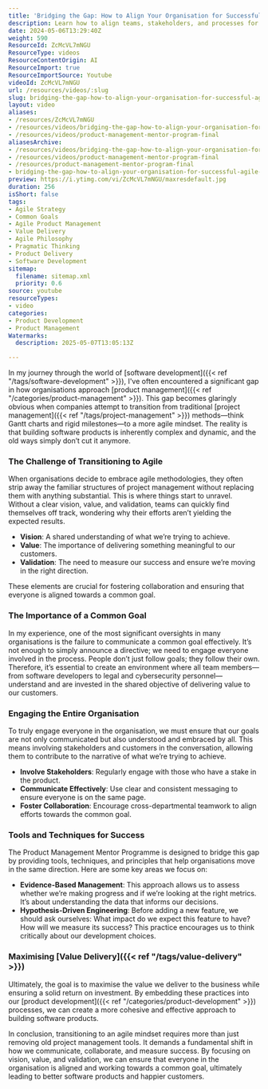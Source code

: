 ```yaml
---
title: 'Bridging the Gap: How to Align Your Organisation for Successful Agile Product Management'
description: Learn how to align teams, stakeholders, and processes for effective agile product management by fostering shared goals, clear communication, and evidence-based practices.
date: 2024-05-06T13:29:40Z
weight: 590
ResourceId: ZcMcVL7mNGU
ResourceType: videos
ResourceContentOrigin: AI
ResourceImport: true
ResourceImportSource: Youtube
videoId: ZcMcVL7mNGU
url: /resources/videos/:slug
slug: bridging-the-gap-how-to-align-your-organisation-for-successful-agile-product-management
layout: video
aliases:
- /resources/ZcMcVL7mNGU
- /resources/videos/bridging-the-gap-how-to-align-your-organisation-for-successful-agile-product-management
- /resources/videos/product-management-mentor-program-final
aliasesArchive:
- /resources/videos/bridging-the-gap-how-to-align-your-organisation-for-successful-agile-product-management
- /resources/videos/product-management-mentor-program-final
- /resources/product-management-mentor-program-final
- bridging-the-gap-how-to-align-your-organisation-for-successful-agile-product-management
preview: https://i.ytimg.com/vi/ZcMcVL7mNGU/maxresdefault.jpg
duration: 256
isShort: false
tags:
- Agile Strategy
- Common Goals
- Agile Product Management
- Value Delivery
- Agile Philosophy
- Pragmatic Thinking
- Product Delivery
- Software Development
sitemap:
  filename: sitemap.xml
  priority: 0.6
source: youtube
resourceTypes:
- video
categories:
- Product Development
- Product Management
Watermarks:
  description: 2025-05-07T13:05:13Z

---
```

In my journey through the world of [software development]({{< ref "/tags/software-development" >}}), I've often encountered a significant gap in how organisations approach [product management]({{< ref "/categories/product-management" >}}). This gap becomes glaringly obvious when companies attempt to transition from traditional [project management]({{< ref "/tags/project-management" >}}) methods—think Gantt charts and rigid milestones—to a more agile mindset. The reality is that building software products is inherently complex and dynamic, and the old ways simply don’t cut it anymore.

### The Challenge of Transitioning to Agile

When organisations decide to embrace agile methodologies, they often strip away the familiar structures of project management without replacing them with anything substantial. This is where things start to unravel. Without a clear vision, value, and validation, teams can quickly find themselves off track, wondering why their efforts aren’t yielding the expected results.

- **Vision**: A shared understanding of what we’re trying to achieve.
- **Value**: The importance of delivering something meaningful to our customers.
- **Validation**: The need to measure our success and ensure we’re moving in the right direction.

These elements are crucial for fostering collaboration and ensuring that everyone is aligned towards a common goal.

### The Importance of a Common Goal

In my experience, one of the most significant oversights in many organisations is the failure to communicate a common goal effectively. It’s not enough to simply announce a directive; we need to engage everyone involved in the process. People don’t just follow goals; they follow their own. Therefore, it’s essential to create an environment where all team members—from software developers to legal and cybersecurity personnel—understand and are invested in the shared objective of delivering value to our customers.

### Engaging the Entire Organisation

To truly engage everyone in the organisation, we must ensure that our goals are not only communicated but also understood and embraced by all. This means involving stakeholders and customers in the conversation, allowing them to contribute to the narrative of what we’re trying to achieve. 

- **Involve Stakeholders**: Regularly engage with those who have a stake in the product.
- **Communicate Effectively**: Use clear and consistent messaging to ensure everyone is on the same page.
- **Foster Collaboration**: Encourage cross-departmental teamwork to align efforts towards the common goal.

### Tools and Techniques for Success

The Product Management Mentor Programme is designed to bridge this gap by providing tools, techniques, and principles that help organisations move in the same direction. Here are some key areas we focus on:

- **Evidence-Based Management**: This approach allows us to assess whether we’re making progress and if we’re looking at the right metrics. It’s about understanding the data that informs our decisions.
- **Hypothesis-Driven Engineering**: Before adding a new feature, we should ask ourselves: What impact do we expect this feature to have? How will we measure its success? This practice encourages us to think critically about our development choices.

### Maximising [Value Delivery]({{< ref "/tags/value-delivery" >}})

Ultimately, the goal is to maximise the value we deliver to the business while ensuring a solid return on investment. By embedding these practices into our [product development]({{< ref "/categories/product-development" >}}) processes, we can create a more cohesive and effective approach to building software products.

In conclusion, transitioning to an agile mindset requires more than just removing old project management tools. It demands a fundamental shift in how we communicate, collaborate, and measure success. By focusing on vision, value, and validation, we can ensure that everyone in the organisation is aligned and working towards a common goal, ultimately leading to better software products and happier customers.
